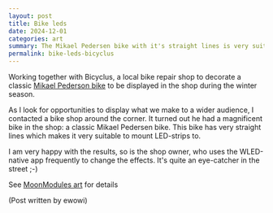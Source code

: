 ```yaml
---
layout: post
title: Bike leds
date: 2024-12-01
categories: art
summary: The Mikael Pedersen bike with it's straight lines is very suitable to mount leds to<br><img width="100" src="https://github.com/user-attachments/assets/86a7f0d7-e388-470e-9b98-43721f94cf7a">
permalink: bike-leds-bicyclus
---
```


Working together with Bicyclus, a local bike repair shop to decorate a classic [Mikael Pederson bike](https://en.wikipedia.org/wiki/Mikael_Pedersen) to be displayed in the shop during the winter season.

As I look for opportunities to display what we make to a wider audience, I contacted a bike shop around the corner. It turned out he had a magnificent bike in the shop: a classic Mikael Pedersen bike. This bike has very straight lines which makes it very suitable to mount LED-strips to.

I am very happy with the results, so is the shop owner, who uses the WLED-native app frequently to change the effects. It's quite an eye-catcher in the street ;-)

See [MoonModules art](https://moonmodules.org/art/#led-strips-on-mikael-pedersen-bike) for details

(Post written by ewowi)